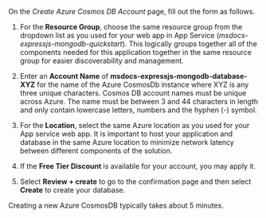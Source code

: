 On the *Create Azure Cosmos DB Account* page, fill out the form as follows.

1. For the **Resource Group**, choose the same resource group from the dropdown list as you used for your web app in App Service (*msdocs-expressjs-mongodb-quickstart*). This logically groups together all of the components needed for this application together in the same resource group for easier discoverability and management.

1. Enter an **Account Name** of **msdocs-expressjs-mongodb-database-XYZ** for the name of the Azure CosmosDb instance where XYZ is any three unique characters.  Cosmos DB account names must be unique across Azure. The name must be between 3 and 44 characters in length and only contain lowercase letters, numbers and the hyphen (-) symbol.

1. For the **Location**, select the same Azure location as you used for your App service web app.  It is important to host your application and database in the same Azure location to minimize network latency between different components of the solution.

1. If the **Free Tier Discount** is available for your account, you may apply it.

1. Select **Review + create** to go to the confirmation page and then select **Create** to create your database.

Creating a new Azure CosmosDB typically takes about 5 minutes.
